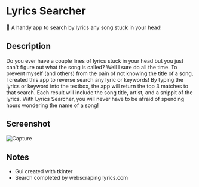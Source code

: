 # Lyrics Searcher
🎵 A handy app to search by lyrics any song stuck in your head!

## Description
Do you ever have a couple lines of lyrics stuck in your head but you just can't figure out what the song is called? Well I sure do all the time. To prevent myself
(and others) from the pain of not knowing the title of a song, I created this app to reverse search any lyric or keywords! By typing the lyrics or keyword into the
textbox, the app will return the top 3 matches to that search. Each result will include the song title, artist, and a snippit of the lyrics. With Lyrics Searcher,
you will never have to be afraid of spending hours wondering the name of a song!

## Screenshot
![Capture](https://user-images.githubusercontent.com/89439262/181219364-5c70d50f-077e-4599-a339-1ddf4a976c6b.PNG)

## Notes
- Gui created with tkinter
- Search completed by webscraping lyrics.com
